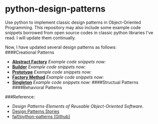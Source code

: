 python-design-patterns
===============
Use python to implement classic design patterns in Object-Oriented Programming. This repository may also include some example code snippets borrowed from open source codes in classic python libraries I've read. I will update them continually.    
  
Now, I have updated several design patterns as follows:  
####Creational Patterns
* [**Abstract Factory**](https://github.com/conndots/python-design-patterns/tree/master/abstract%20factory) *Example code snippets now:* 
* [**Builder**](https://github.com/conndots/python-design-patterns/tree/master/builder) *Example code snippets now:* 
* [**Prototype**](https://github.com/conndots/python-design-patterns/tree/master/prototype) *Example code snippets now:* 
* [**Factory Method**](https://github.com/conndots/python-design-patterns/tree/master/factory%20method) *Example code snippets now:*  
* [**Singleton**](https://github.com/conndots/python-design-patterns/tree/master/singleton) *Example code snippets now:* 
####Structual Patterns
####Behavioral Patterns
   
###Reference:   
* *Design Patterns-Elements of Reusable Object-Oriented Software*.
* [Design Patterns Stories](http://www.programcreek.com/java-design-patterns-in-stories/)   
* [faif/python-patterns (Github)](https://github.com/faif/python-patterns)